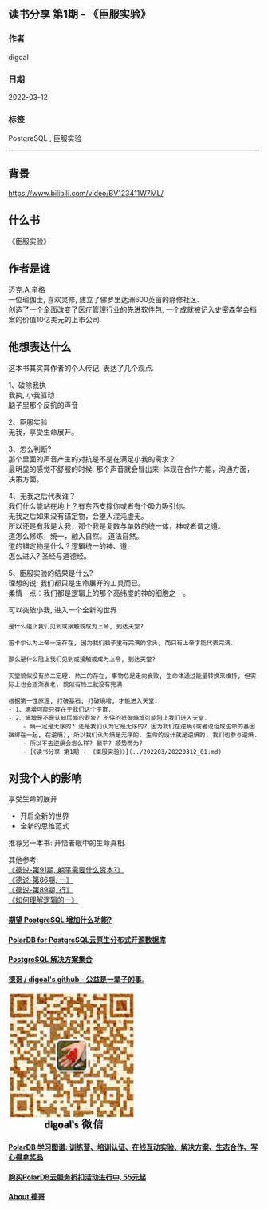 ## 读书分享 第1期 - 《臣服实验》    
                               
### 作者                                    
digoal                                                        
                                                        
### 日期                                                        
2022-03-12                                                       
                                                        
### 标签                                                     
PostgreSQL , 臣服实验                          
                                                      
----                                                      
                                                      
## 背景     
https://www.bilibili.com/video/BV123411W7ML/   
  
## 什么书    
《臣服实验》    
    
## 作者是谁    
迈克.A.辛格    
一位瑜伽士, 喜欢灵修, 建立了佛罗里达洲600英亩的静修社区.     
创造了一个全面改变了医疗管理行业的先进软件包, 一个成就被记入史密森学会档案的价值10亿美元的上市公司.     
    
## 他想表达什么    
这本书其实算作者的个人传记, 表达了几个观点.     
    
1、破除我执    
我执, 小我驱动    
脑子里那个反抗的声音    
    
2、臣服实验    
无我，享受生命展开。    
    
3、怎么判断?    
那个里面的声音产生的对抗是不是在满足小我的需求？     
最明显的感觉不舒服的时候, 那个声音就会冒出来! 体现在合作方能，沟通方面，决策方面。     
    
4、无我之后代表谁？    
我们什么能站在地上？有东西支撑你或者有个吸力吸引你。    
无我之后如果没有锚定物，会堕入混沌虚无。    
所以还是有我是大我，那个我是复数与单数的统一体，神或者谓之道。    
道怎么修炼，统一，融入自然。 道法自然。     
道的锚定物是什么？逻辑统一的神、道.   
怎么进入? 圣经与道德经。    
    
5、臣服实验的结果是什么?    
理想的说: 我们都只是生命展开的工具而已。    
柔情一点：我们都是逻辑上的那个高纬度的神的细胞之一。    
    
可以突破小我, 进入一个全新的世界.      
  
```
是什么阻止我们见到或接触或成为上帝, 到达天堂? 

笛卡尔认为上帝一定存在, 因为我们脑子里有完满的念头, 而只有上帝才能代表完满. 

那么是什么阻止我们见到或接触或成为上帝, 到达天堂? 

天堂貌似没有热二定理. 热二的存在, 事物总是走向衰败, 生命体通过能量转换来维持, 但实际上也会逐渐衰老. 貌似有热二就没有完满.   

根据第一性原理, 打破基石, 打破熵增, 才能进入天堂.
- 1、熵增可能只存在于我们这个宇宙. 
- 2、熵增是不是认知层面的假象? 不停的抵御熵增可能阻止我们进入天堂. 
    - 熵一定是无序的? 还是我们认为它是无序的? 因为我们在逆熵(或者说组成生命的基因捆绑在一起, 在逆熵), 所以我们认为熵是无序的. 生命的设计就是逆熵的. 我们也参与逆熵. 
    - 所以不去逆熵会怎么样? 躺平? 顺势而为? 
    - [《读书分享 第1期 - 《臣服实验》》](../202203/20220312_01.md)  
```
    
## 对我个人的影响    
享受生命的展开    
- 开启全新的世界    
- 全新的思维范式    
    
推荐另一本书: 开悟者眼中的生命真相.     
    
其他参考:     
[《德说-第91期, 躺平需要什么资本?》](../202203/20220305_01.md)      
[《德说-第86期, 一》](../202201/20220122_01.md)      
[《德说-第89期, 行》](../202202/20220213_02.md)      
[《如何理解逻辑的一》](../202203/20220306_01.md)      
    
    
  
#### [期望 PostgreSQL 增加什么功能?](https://github.com/digoal/blog/issues/76 "269ac3d1c492e938c0191101c7238216")
  
  
#### [PolarDB for PostgreSQL云原生分布式开源数据库](https://github.com/ApsaraDB/PolarDB-for-PostgreSQL "57258f76c37864c6e6d23383d05714ea")
  
  
#### [PostgreSQL 解决方案集合](https://yq.aliyun.com/topic/118 "40cff096e9ed7122c512b35d8561d9c8")
  
  
#### [德哥 / digoal's github - 公益是一辈子的事.](https://github.com/digoal/blog/blob/master/README.md "22709685feb7cab07d30f30387f0a9ae")
  
  
![digoal's wechat](../pic/digoal_weixin.jpg "f7ad92eeba24523fd47a6e1a0e691b59")
  
  
#### [PolarDB 学习图谱: 训练营、培训认证、在线互动实验、解决方案、生态合作、写心得拿奖品](https://www.aliyun.com/database/openpolardb/activity "8642f60e04ed0c814bf9cb9677976bd4")
  
  
#### [购买PolarDB云服务折扣活动进行中, 55元起](https://www.aliyun.com/activity/new/polardb-yunparter?userCode=bsb3t4al "e0495c413bedacabb75ff1e880be465a")
  
  
#### [About 德哥](https://github.com/digoal/blog/blob/master/me/readme.md "a37735981e7704886ffd590565582dd0")
  
